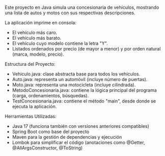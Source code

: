 Este proyecto en Java simula una concesionaria de vehículos, mostrando una lista de
autos y motos con sus respectivas descripciones.

La aplicación imprime en consola:
- El vehículo más caro.
- El vehículo más barato.
- El vehículo cuyo modelo contiene la letra "Y".
- Listados ordenados por precio (de mayor a menor) y por orden natural (marca, modelo, precio).

 Estructura del Proyecto:
- Vehiculo.java: clase abstracta base para todos los vehículos.
- Auto.java: representa un automóvil (incluye número de puertas).
- Moto.java: representa una motocicleta (incluye cilindrada).
- MetodoConcesionaria.java: contiene la lógica principal del programa (carga, ordenamientos, búsquedas).
- TestConcesionaria.java: contiene el método "main", desde donde se ejecuta la aplicación.

 Herramientas Utilizadas:
- Java 17 (funciona también con versiones anteriores compatibles)
- Spring Boot como base del proyecto
- Maven para la gestión de dependencias y ejecución
- Lombok para simplificar el código (anotaciones como @Getter, @AllArgsConstructor, @ToString)
